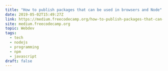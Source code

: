 ```yaml
---
title: "How to publish packages that can be used in browsers and Node"
date: 2019-05-02T15:49:27Z
link: https://medium.freecodecamp.org/how-to-publish-packages-that-can-be-used-in-browsers-and-node-c51274dca77c?source=rss----336d898217ee---4
site: medium.freecodecamp.org
topic: Webdev
tags:
  - tech
  - nodejs
  - programming
  - npm
  - javascript
draft: false
---
```

